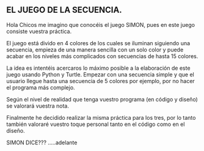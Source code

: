 <h2>EL JUEGO DE LA SECUENCIA.</h2>

Hola Chicos me imagino que conocéis el juego SIMON, pues en este juego consiste vuestra práctica.

El juego está divido en 4 colores de los cuales se iluminan siguiendo una secuencia, empieza de una manera sencilla con un solo color y puede acabar en los niveles más complicados con secuencias de hasta 15 colores.

La idea es intentéis acercaros lo máximo posible a la elaboración de este juego usando Python y Turtle. 
Empezar con una secuencia simple y que el usuario llegue hasta una secuencia de 5 colores por ejemplo, por no hacer el programa más complejo.

Según el nivel de realidad que tenga vuestro programa (en código y diseño) se valorará vuestra nota.

Finalmente he decidido realizar la misma práctica para los tres, por lo tanto también valoraré vuestro toque personal tanto en el código como en el diseño.

SIMON DICE??? .....adelante

